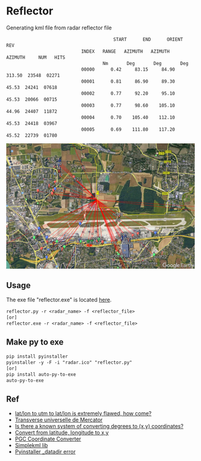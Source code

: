 # Reflector
Generating kml file from radar reflector file

                                            START      END      ORIENT     REV
                                INDEX   RANGE   AZIMUTH   AZIMUTH   AZIMUTH     NUM   HITS
                                        Nm       Deg       Deg       Deg
                                00000      0.42     83.15     84.90    313.50  23548  02271
                                00001      0.81     86.90     89.30     45.53  24241  07618
                                00002      0.77     92.20     95.10     45.53  20066  00715
                                00003      0.77     98.60    105.10     44.96  24407  11872
                                00004      0.70    105.40    112.10     45.53  24418  03967
                                00005      0.69    111.80    117.20     45.52  22739  01780

<p align="middle" ><img src="/images/reflector.png" alt="Reflector map" width="600"></p>


## Usage
The exe file "reflector.exe" is located [here](/output/reflector.exe).

    reflector.py -r <radar_name> -f <reflector_file>
    [or]
    reflector.exe -r <radar_name> -f <reflector_file>

## Make py to exe

    pip install pyinstaller
    pyinstaller -y -F -i "radar.ico" "reflector.py"
    [or]
    pip install auto-py-to-exe
    auto-py-to-exe

## Ref

- [lat/lon to utm to lat/lon is extremely flawed, how come?](https://stackoverflow.com/questions/6778288/lat-lon-to-utm-to-lat-lon-is-extremely-flawed-how-come)
- [Transverse universelle de Mercator](https://fr.wikipedia.org/wiki/Transverse_universelle_de_Mercator)
- [Is there a known system of converting degrees to (x,y) coordinates?](https://forums.tigsource.com/index.php?topic=34039.0)
- [Convert from latitude, longitude to x,y](https://stackoverflow.com/questions/16266809/convert-from-latitude-longitude-to-x-y)
- [PGC Coordinate Converter](https://www.pgc.umn.edu/apps/convert/)
- [Simplekml lib](https://simplekml.readthedocs.io/en/latest/)
- [Pyinstaller _datadir error](https://stackoverflow.com/questions/55824830/i-get-error-no-module-named-pyproj-datadir-after-i-made-py-to-exe-with-py)